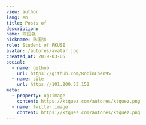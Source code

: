 ```yaml
---
view: author
lang: en
title: Posts of
description:
name: 陈国强
nickname: 陈国强
role: Student of PKUSE
avatar: /autores/avatar.jpg
created_at: 2019-03-05
social:
  - name: github
    url: https://github.com/RobinChen95
  - name: site
    url: https://101.200.53.152
meta:
  - property: og:image
    content: https://ktquez.com/autores/ktquez.png
  - name: twitter:image
    content: https://ktquez.com/autores/ktquez.png
---
```

